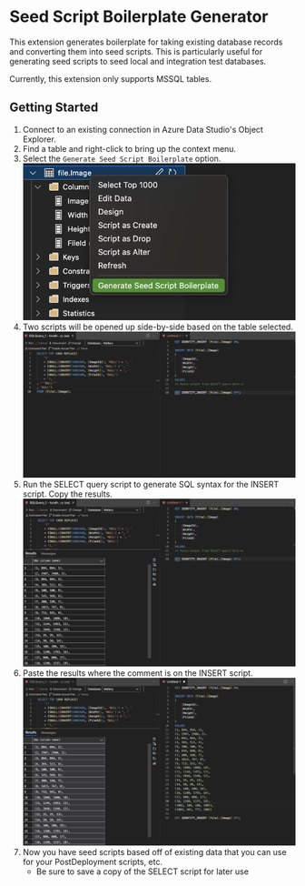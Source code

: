 # Seed Script Boilerplate Generator
This extension generates boilerplate for taking existing database records and converting them into seed scripts. This is particularly useful for generating seed scripts to seed local and integration test databases.

Currently, this extension only supports MSSQL tables.

## Getting Started
1. Connect to an existing connection in Azure Data Studio's Object Explorer.
1. Find a table and right-click to bring up the context menu.
1. Select the ``Generate Seed Script Boilerplate`` option.
![Select a table](/images/getting-started/step1.png)
1. Two scripts will be opened up side-by-side based on the table selected.
![Side-by-side scripts](/images/getting-started/step2.png)
1. Run the SELECT query script to generate SQL syntax for the INSERT script. Copy the results.
![Run the query](/images/getting-started/step3.png)
1. Paste the results where the comment is on the INSERT script.
![Paste the results](/images/getting-started/step4.png)
1. Now you have seed scripts based off of existing data that you can use for your PostDeployment scripts, etc. 
   - Be sure to save a copy of the SELECT script for later use
